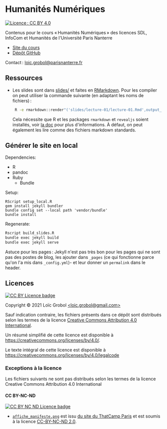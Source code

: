 [comment]: <> "LTeX: language=fr"
<!-- markdownlint-disable MD003 MD025 MD033 -->

Humanités Numériques
====================

[![Licence : CC BY 4.0](https://licensebuttons.net/l/by/4.0/80x15.png)](https://creativecommons.org/licenses/by/4.0/)

Contenus pour le cours « Humanités Numériques » des licences SDL, InfoCom et Humanités de
l'Université Paris Nanterre

- [Site du cours](https://loicgrobol.github.io/intro-humnum/)
- [Dépôt GitHub](https://github.com/LoicGrobol/intro-humnum)

Contact : [<loic.grobol@parisnanterre.fr>](mailto:loic.grobol@parisnanterre.fr)

## Ressources

- Les slides sont dans [slides/](slides) et faites en
  [RMarkdown](https://bookdown.org/yihui/rmarkdown). Pour les compiler on peut utiliser la commande
  suivante (en adaptant les noms de fichiers) :

  ```sh
   R -e rmarkdown::render"('slides/lecture-01/lecture-01.Rmd',output_file='lecture-01.html')"
   ```

  Cela nécessite que R et les packages `rmarkdown` et `revealjs` soient installés, voir [la
  doc](https://bookdown.org/yihui/rmarkdown/compile.html) pour plus d'informations. À défaut, on
  peut également les lire comme des fichiers markdown standards.

## Générer le site en local

Dependencies:

- R
- pandoc
- Ruby
  - Bundle

Setup:

```console
RScript setup_local.R
gem install jekyll bundler
bundle config set --local path 'vendor/bundle'
bundle install
```

Regenerate:

```bash
Rscript build_slides.R
bundle exec jekyll build
bundle exec jekyll serve
```

Astuce pour les pages : Jekyll n'est pas très bon pour les pages qui ne sont pas des postes de blog,
les ajouter dans `_pages` (ce qui fonctionne parce qu'on l'a mis dans `_config.yml`)- et leur donner
un `permalink` dans le header.

## Licences

[![CC BY Licence badge](https://i.creativecommons.org/l/by/4.0/88x31.png)](http://creativecommons.org/licenses/by/4.0/)

Copyright © 2021 Loïc Grobol [\<loic.grobol@gmail.com\>](mailto:loic.grobol@gmail.com)

Sauf indication contraire, les fichiers présents dans ce dépôt sont distribués selon les termes de
la licence [Creative Commons Attribution 4.0
International](https://creativecommons.org/licenses/by/4.0/).

Un résumé simplifié de cette licence est disponible à <https://creativecommons.org/licenses/by/4.0/>.

Le texte intégral de cette licence est disponible à
<https://creativecommons.org/licenses/by/4.0/legalcode>

### Exceptions à la licence

Les fichiers suivants ne sont pas distribués selon les termes de la licence Creative Commons
Attribution 4.0 International

#### CC BY-NC-ND

[![CC BY NC ND Licence badge](https://i.creativecommons.org/l/by-nc-nd/4.0/88x31.png)](http://creativecommons.org/licenses/by-nc-nd/4.0/)

- [`affiche_manifeste.png`](slides/lecture-01/pics/affiche_manifeste.png) est issu [du site du
  ThatCamp Paris](https://tcp.hypotheses.org/443) et est soumis à la licence [CC-BY-NC-ND
  2.0](https://creativecommons.org/licenses/by-nc-nd/2.0/).